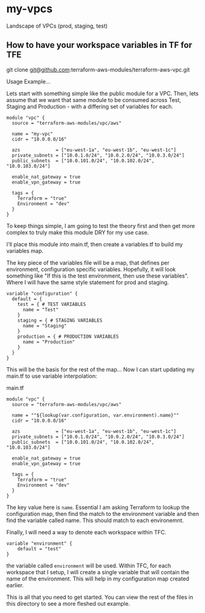 # my-vpcs
Landscape of VPCs (prod, staging, test)


## How to have your workspace variables in TF for TFE

git clone git@github.com:terraform-aws-modules/terraform-aws-vpc.git

Usage Example...

Lets start with something simple like the public module for a VPC.
Then, lets assume that we want that same module to be consumed across Test, Staging and Production - with a differing set of variables for each.

```
module "vpc" {
  source = "terraform-aws-modules/vpc/aws"

  name = "my-vpc"
  cidr = "10.0.0.0/16"

  azs             = ["eu-west-1a", "eu-west-1b", "eu-west-1c"]
  private_subnets = ["10.0.1.0/24", "10.0.2.0/24", "10.0.3.0/24"]
  public_subnets  = ["10.0.101.0/24", "10.0.102.0/24", "10.0.103.0/24"]

  enable_nat_gateway = true
  enable_vpn_gateway = true

  tags = {
    Terraform = "true"
    Environment = "dev"
  }
}
```

To keep things simple, I am going to test the theory first and then get more complex to truly make this module DRY for my use case.

I'll place this module into main.tf, then create a variables.tf to build my variables map.

The key piece of the variables file will be a map, that defines per environment, configuration specific variables. Hopefully, it will look something like "If this is the test environment, then use these variables". Where I will have the same style statement for prod and staging.

```
variable "configuration" {
  default = {
    test = { # TEST VARIABLES
      name = "Test"
    }
    staging = { # STAGING VARIABLES
      name = "Staging"
    }
    production = { # PRODUCTION VARIABLES
      name = "Production"
    }
  }
}
```

This will be the basis for the rest of the map... Now I can start updating my main.tf to use variable interpolation:

main.tf
```
module "vpc" {
  source = "terraform-aws-modules/vpc/aws"

  name = ""${lookup(var.configuration, var.environment).name}""
  cidr = "10.0.0.0/16"

  azs             = ["eu-west-1a", "eu-west-1b", "eu-west-1c"]
  private_subnets = ["10.0.1.0/24", "10.0.2.0/24", "10.0.3.0/24"]
  public_subnets  = ["10.0.101.0/24", "10.0.102.0/24", "10.0.103.0/24"]

  enable_nat_gateway = true
  enable_vpn_gateway = true

  tags = {
    Terraform = "true"
    Environment = "dev"
  }
}
```
The key value here is `name`. Essential I am asking Terraform to lookup the configuration map, then find the match to the environment variable and then find the variable called name. This should match to each environemnt.

Finally, I will need a way to denote each workspace within TFC.

```
variable "environment" {
    default = "test"
}
```

the variable called `environment` will be used. Within TFC, for each workspace that I setup, I will create a single variable that will contain the name of the environment. This will help in my configuration map created earlier.

This is all that you need to get started. You can view the rest of the files in this directory to see a more fleshed out example.
